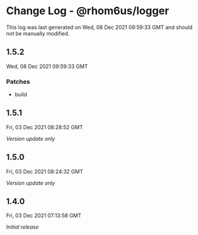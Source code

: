 # Change Log - @rhom6us/logger

This log was last generated on Wed, 08 Dec 2021 09:59:33 GMT and should not be manually modified.

## 1.5.2
Wed, 08 Dec 2021 09:59:33 GMT

### Patches

- build

## 1.5.1
Fri, 03 Dec 2021 08:28:52 GMT

_Version update only_

## 1.5.0
Fri, 03 Dec 2021 08:24:32 GMT

_Version update only_

## 1.4.0
Fri, 03 Dec 2021 07:13:58 GMT

_Initial release_

